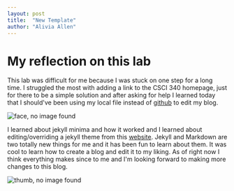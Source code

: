 ```yaml
---
layout: post
title:  "New Template"
author: "Alivia Allen"
---
```


# My reflection on this lab

This lab was difficult for me because I was stuck on one step for a long time. I struggled the most with adding a link to the CSCI 340 homepage, just for there to be a simple solution and after asking for help I learned today that I should've been using my local file instead of [github](https://github.com) to edit my blog.

![face, no image found](face.jpeg)

I learned about jekyll minima and how it worked and I learned about editing/overriding a jekyll theme from this [website](https://jekyllrb.com/docs/themes/#overriding-theme-defaults). Jekyll and Markdown are two totally new things for me and it has been fun to learn about them. It was cool to learn how to create a blog and edit it to my liking. As of right now I think everything makes since to me and I'm looking forward to making more changes to this blog. 

![thumb, no image found](thumb.jpg.peg)
